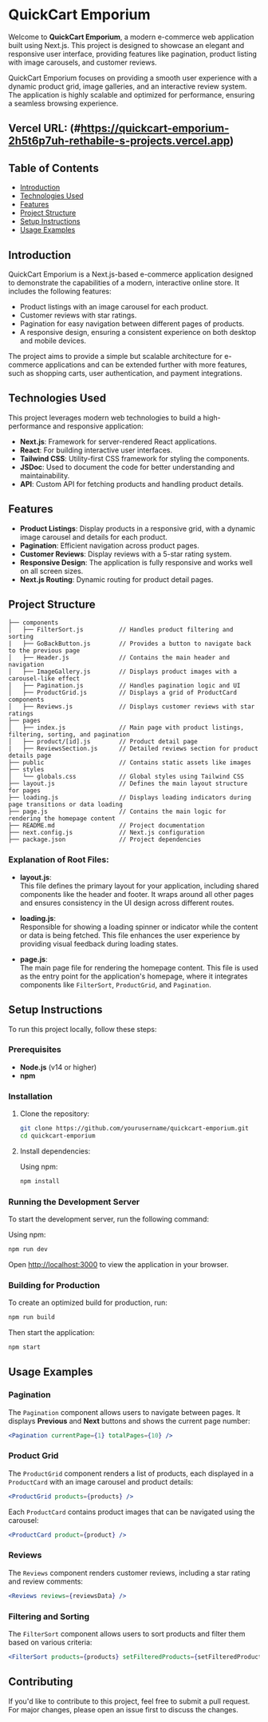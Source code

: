 # QuickCart Emporium

Welcome to **QuickCart Emporium**, a modern e-commerce web application built using Next.js. This project is designed to showcase an elegant and responsive user interface, providing features like pagination, product listing with image carousels, and customer reviews. 

QuickCart Emporium focuses on providing a smooth user experience with a dynamic product grid, image galleries, and an interactive review system. The application is highly scalable and optimized for performance, ensuring a seamless browsing experience.

## Vercel URL: (#https://quickcart-emporium-2h5t6p7uh-rethabile-s-projects.vercel.app)

## Table of Contents

- [Introduction](#introduction)
- [Technologies Used](#technologies-used)
- [Features](#features)
- [Project Structure](#project-structure)
- [Setup Instructions](#setup-instructions)
- [Usage Examples](#usage-examples)

## Introduction

QuickCart Emporium is a Next.js-based e-commerce application designed to demonstrate the capabilities of a modern, interactive online store. It includes the following features:

- Product listings with an image carousel for each product.
- Customer reviews with star ratings.
- Pagination for easy navigation between different pages of products.
- A responsive design, ensuring a consistent experience on both desktop and mobile devices.

The project aims to provide a simple but scalable architecture for e-commerce applications and can be extended further with more features, such as shopping carts, user authentication, and payment integrations.

## Technologies Used

This project leverages modern web technologies to build a high-performance and responsive application:

- **Next.js**: Framework for server-rendered React applications.
- **React**: For building interactive user interfaces.
- **Tailwind CSS**: Utility-first CSS framework for styling the components.
- **JSDoc**: Used to document the code for better understanding and maintainability.
- **API**: Custom API for fetching products and handling product details.

## Features

- **Product Listings**: Display products in a responsive grid, with a dynamic image carousel and details for each product.
- **Pagination**: Efficient navigation across product pages.
- **Customer Reviews**: Display reviews with a 5-star rating system.
- **Responsive Design**: The application is fully responsive and works well on all screen sizes.
- **Next.js Routing**: Dynamic routing for product detail pages.

## Project Structure

```
├── components
│   ├── FilterSort.js          // Handles product filtering and sorting
|   ├── GoBackButton.js        // Provides a button to navigate back to the previous page
│   ├── Header.js              // Contains the main header and navigation
│   ├── ImageGallery.js        // Displays product images with a carousel-like effect
│   ├── Pagination.js          // Handles pagination logic and UI
│   ├── ProductGrid.js         // Displays a grid of ProductCard components
│   ├── Reviews.js             // Displays customer reviews with star ratings
├── pages
│   ├── index.js               // Main page with product listings, filtering, sorting, and pagination
│   ├── product/[id].js        // Product detail page
|   ├── ReviewsSection.js      // Detailed reviews section for product details page
├── public                     // Contains static assets like images
├── styles
│   └── globals.css            // Global styles using Tailwind CSS
├── layout.js                  // Defines the main layout structure for pages
├── loading.js                 // Displays loading indicators during page transitions or data loading
├── page.js                    // Contains the main logic for rendering the homepage content
├── README.md                  // Project documentation
├── next.config.js             // Next.js configuration
├── package.json               // Project dependencies
```

### Explanation of Root Files:

- **layout.js**:  
   This file defines the primary layout for your application, including shared components like the header and footer. It wraps around all other pages and ensures consistency in the UI design across different routes.

- **loading.js**:  
   Responsible for showing a loading spinner or indicator while the content or data is being fetched. This file enhances the user experience by providing visual feedback during loading states.

- **page.js**:  
   The main page file for rendering the homepage content. This file is used as the entry point for the application's homepage, where it integrates components like `FilterSort`, `ProductGrid`, and `Pagination`.

## Setup Instructions

To run this project locally, follow these steps:

### Prerequisites

- **Node.js** (v14 or higher)
- **npm**

### Installation

1. Clone the repository:

   ```bash
   git clone https://github.com/yourusername/quickcart-emporium.git
   cd quickcart-emporium
   ```

2. Install dependencies:

   Using npm:

   ```bash
   npm install
   ```

### Running the Development Server

To start the development server, run the following command:

Using npm:

```bash
npm run dev
```

Open [http://localhost:3000](http://localhost:3000) to view the application in your browser.

### Building for Production

To create an optimized build for production, run:

```bash
npm run build
```

Then start the application:

```bash
npm start
```

## Usage Examples

### Pagination

The `Pagination` component allows users to navigate between pages. It displays **Previous** and **Next** buttons and shows the current page number:

```jsx
<Pagination currentPage={1} totalPages={10} />
```

### Product Grid

The `ProductGrid` component renders a list of products, each displayed in a `ProductCard` with an image carousel and product details:

```jsx
<ProductGrid products={products} />
```

Each `ProductCard` contains product images that can be navigated using the carousel:

```jsx
<ProductCard product={product} />
```

### Reviews

The `Reviews` component renders customer reviews, including a star rating and review comments:

```jsx
<Reviews reviews={reviewsData} />
```

### Filtering and Sorting

The `FilterSort` component allows users to sort products and filter them based on various criteria:

```jsx
<FilterSort products={products} setFilteredProducts={setFilteredProducts} />
```

## Contributing

If you'd like to contribute to this project, feel free to submit a pull request. For major changes, please open an issue first to discuss the changes.
